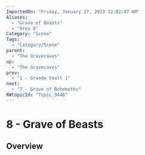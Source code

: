 ```yaml
---
ImportedOn: "Friday, January 27, 2023 12:02:47 AM"
Aliases:
  - "Grave of Beasts"
  - "Area 8"
Category: "Scene"
Tags:
  - "Category/Scene"
parent:
  - "The Gravecaves"
up:
  - "The Gravecaves"
prev:
  - "1 - Grande Vault 1"
next:
  - "7 - Grave of Behemoths"
RWtopicId: "Topic_9446"
---
```

# 8 - Grave of Beasts
## Overview
